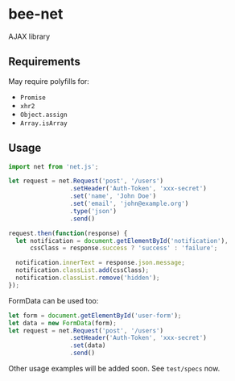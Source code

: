 # bee-net

AJAX library

## Requirements

May require polyfills for:

- `Promise`
- `xhr2`
- `Object.assign`
- `Array.isArray`

## Usage

```js
import net from 'net.js';

let request = net.Request('post', '/users')
                 .setHeader('Auth-Token', 'xxx-secret')
                 .set('name', 'John Doe')
                 .set('email', 'john@example.org')
                 .type('json')
                 .send()

request.then(function(response) {
  let notification = document.getElementById('notification'),
      cssClass = response.success ? 'success' : 'failure';

  notification.innerText = response.json.message;
  notification.classList.add(cssClass);
  notification.classList.remove('hidden');
});
```

FormData can be used too:

```js
let form = document.getElementById('user-form');
let data = new FormData(form);
let request = net.Request('post', '/users')
                 .setHeader('Auth-Token', 'xxx-secret')
                 .set(data)
                 .send()
```

Other usage examples will be added soon. See `test/specs` now.
